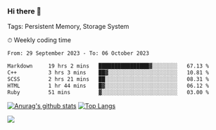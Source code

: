 ### Hi there 👋

Tags: Persistent Memory, Storage System

<!--

[![Anurag's github stats](https://github-readme-stats.vercel.app/api?username=wwyf)](https://github.com/anuraghazra/github-readme-stats)

[![Anurag's github stats](https://github-readme-stats.vercel.app/api?username=wwyf&count_private=true)](https://github.com/anuraghazra/github-readme-stats)


[![Top Langs](https://github-readme-stats.vercel.app/api/top-langs/?username=wwyf&count_private=true&&hide=jupyter%20notebook,html)](https://github.com/anuraghazra/github-readme-stats)



-->


⏱ Weekly coding time

<!--START_SECTION:waka-->

```txt
From: 29 September 2023 - To: 06 October 2023

Markdown     19 hrs 2 mins   ████████████████▓░░░░░░░░   67.13 %
C++          3 hrs 3 mins    ██▓░░░░░░░░░░░░░░░░░░░░░░   10.81 %
SCSS         2 hrs 21 mins   ██░░░░░░░░░░░░░░░░░░░░░░░   08.31 %
HTML         1 hr 44 mins    █▓░░░░░░░░░░░░░░░░░░░░░░░   06.12 %
Ruby         51 mins         ▓░░░░░░░░░░░░░░░░░░░░░░░░   03.00 %
```

<!--END_SECTION:waka-->



[![Anurag's github stats](https://github-readme-stats.vercel.app/api?username=wwyf&count_private=true&show_icons=true&hide_border=true)](https://github.com/anuraghazra/github-readme-stats) [![Top Langs](https://github-readme-stats.vercel.app/api/top-langs/?username=wwyf&count_private=true&hide=jupyter%20notebook,html,OpenEdge%20ABL&langs_count=10&layout=compact&hide_border=true)](https://github.com/anuraghazra/github-readme-stats)

<!--

[![willianrod's wakatime stats](https://github-readme-stats.vercel.app/api/wakatime?username=wwyf)](https://github.com/anuraghazra/github-readme-stats)


-->

![](https://hit.yhype.me/github/profile?user_id=23121291)
